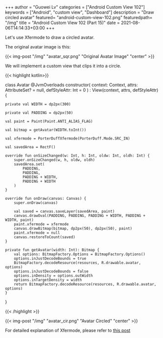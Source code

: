 +++
author = "Guowei Lv"
categories = ["Android Custom View 102"]
keywords = ["Android", "custom view", "Dashboard"]
description = "Draw circled avatar"
featured= "android-custom-view-102.png"
featuredpath= "/img"
title = "Android Custom View 102 (Part 15)"
date = 2021-08-06T14:14:33+03:00
+++

Let's use Xfermode to draw a circled avatar.

The original avatar image is this:

{{< img-post "/img" "avatar_sqr.png" "Original Avatar Image" "center" >}}

We will implement a custom view that clips it into a circle.

{{< highlight kotlin>}}

class Avatar @JvmOverloads constructor(
    context: Context, attrs: AttributeSet? = null, defStyleAttr: Int = 0
) : View(context, attrs, defStyleAttr) {

    private val WIDTH = dp2px(300)

    private val PADDING = dp2px(50)

    val paint = Paint(Paint.ANTI_ALIAS_FLAG)

    val bitmap = getAvatar(WIDTH.toInt())

    val xfermode = PorterDuffXfermode(PorterDuff.Mode.SRC_IN)

    val savedArea = RectF()

    override fun onSizeChanged(w: Int, h: Int, oldw: Int, oldh: Int) {
        super.onSizeChanged(w, h, oldw, oldh)
        savedArea.set(
            PADDING,
            PADDING,
            PADDING + WIDTH,
            PADDING + WIDTH
        )
    }

    override fun onDraw(canvas: Canvas) {
        super.onDraw(canvas)

        val saved = canvas.saveLayer(savedArea, paint)
        canvas.drawOval(PADDING, PADDING, PADDING + WIDTH, PADDING + WIDTH, paint)
        paint.xfermode = xfermode
        canvas.drawBitmap(bitmap, dp2px(50), dp2px(50), paint)
        paint.xfermode = null
        canvas.restoreToCount(saved)
    }
    
    private fun getAvatar(width: Int): Bitmap {
        val options: BitmapFactory.Options = BitmapFactory.Options()
        options.inJustDecodeBounds = true
        BitmapFactory.decodeResource(resources, R.drawable.avatar, options)
        options.inJustDecodeBounds = false
        options.inDensity = options.outWidth
        options.inTargetDensity = width
        return BitmapFactory.decodeResource(resources, R.drawable.avatar, options)
    }
}

{{< /highlight >}}


{{< img-post "/img" "avatar_cir.png" "Avatar Circled" "center" >}}

For detailed explanation of Xfermode, please refer to [this post](https://www.lvguowei.me/post/android-custom-view-102-2/)
